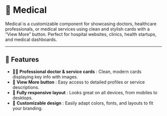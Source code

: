# 🏥 Medical

Medical is a customizable component for showcasing doctors, healthcare professionals, or medical services using clean and stylish cards with a “View More” button. Perfect for hospital websites, clinics, health startups, and medical dashboards.

---

## 🚀 Features  
- 👩‍⚕️ **Professional doctor & service cards** : Clean, modern cards displaying key info with images.  
- 🔘 **View More button** : Easy access to detailed profiles or service descriptions.  
- 📱 **Fully responsive layout** : Looks great on all devices, from mobiles to desktops.  
- 🔄 **Customizable design** : Easily adapt colors, fonts, and layouts to fit your branding.
